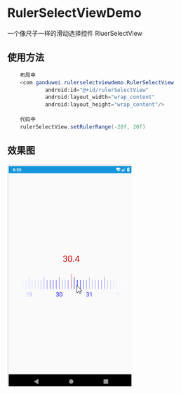 # RulerSelectViewDemo
一个像尺子一样的滑动选择控件 RluerSelectView
## 使用方法
```java
    布局中
    <com.ganduwei.rulerselectviewdemo.RulerSelectView
            android:id="@+id/rulerSelectView"
            android:layout_width="wrap_content"
            android:layout_height="wrap_content"/>
            
    代码中
    rulerSelectView.setRulerRange(-20f, 20f)
```
## 效果图
![这里随便写文字](https://github.com/ganduwei/RulerSelectViewDemo/blob/master/ruler14154.gif)
